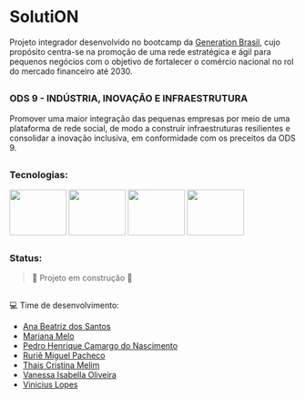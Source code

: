 # SolutiON

Projeto integrador desenvolvido no bootcamp da [Generation Brasil](https://brazil.generation.org/ ), cujo propósito centra-se na promoção de uma rede estratégica e ágil para pequenos negócios com o objetivo de fortalecer o comércio nacional no rol do mercado financeiro até 2030.
##

### ODS 9 - **INDÚSTRIA, INOVAÇÃO E INFRAESTRUTURA**
Promover uma maior integração das pequenas empresas por meio de uma plataforma de rede social, de modo a construir infraestruturas resilientes e consolidar a inovação inclusiva, em conformidade com os preceitos da ODS 9.


## 
### Tecnologias:

<div style="display: inline_block">
<img align="center" alt="" height="80" width="100" src="https://cdn.jsdelivr.net/gh/devicons/devicon/icons/java/java-original-wordmark.svg">
<img align="center" alt="" height="80" width="100" src="https://cdn.jsdelivr.net/gh/devicons/devicon/icons/mysql/mysql-original-wordmark.svg">
<img align="center" alt="" height="80" width="100" src="https://cdn.jsdelivr.net/gh/devicons/devicon/icons/spring/spring-original-wordmark.svg">
<img align="center" alt="" height="80" width="100" src="https://cdn.jsdelivr.net/gh/devicons/devicon/icons/react/react-original-wordmark.svg">
</div>

##
### Status:

> :construction: Projeto em construção :construction:

## 
💻 Time de desenvolvimento:
<ul>
        <li><a href="https://github.com/anabiax" target=”_blank">Ana Beatriz dos Santos</a></li>
        <li><a href="https://github.com/Marianadsm" target=”_blank">Mariana Melo</a></li>
        <li><a href="https://github.com/Pddro1" target=”_blank">Pedro Henrique Camargo do Nascimento</a></li>
        <li><a href="https://github.com/ruriemiguel" target=”_blank">Ruriê Miguel Pacheco</a></li>
        <li><a href="https://github.com/thaismelim" target=”_blank">Thais Cristina Melim</a></li>
        <li><a href="https://github.com/VanessaIsabella" target=”_blank">Vanessa Isabella Oliveira </a></li>
        <li><a href="https://github.com/viniciuslopes98" target=”_blank">Vinicius Lopes</a></li>
</ul>
